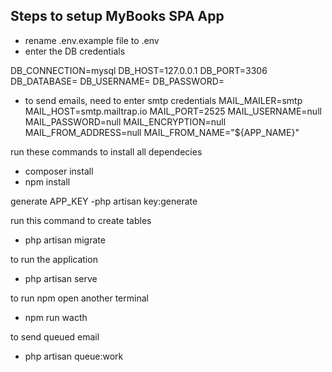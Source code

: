 
## Steps to setup MyBooks SPA App

- rename .env.example file to .env
- enter the DB credentials

DB_CONNECTION=mysql
DB_HOST=127.0.0.1
DB_PORT=3306
DB_DATABASE=
DB_USERNAME=
DB_PASSWORD=

- to send emails, need to enter smtp credentials
MAIL_MAILER=smtp
MAIL_HOST=smtp.mailtrap.io
MAIL_PORT=2525
MAIL_USERNAME=null
MAIL_PASSWORD=null
MAIL_ENCRYPTION=null
MAIL_FROM_ADDRESS=null
MAIL_FROM_NAME="${APP_NAME}"


run these commands to install all dependecies
- composer install
- npm install

generate APP_KEY
-php artisan key:generate

run this command to create tables
- php artisan migrate


to run the application
- php artisan serve

to run npm open another terminal
- npm run wacth 

to send  queued email
- php artisan queue:work
